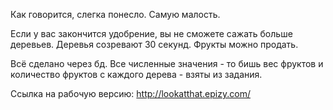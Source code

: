 Как говорится, слегка понесло. Самую малость.

Если у вас закончится удобрение, вы не сможете сажать больше деревьев. Деревья созревают 30 секунд. Фрукты можно продать.

Всё сделано через бд. Все численные значения - то бишь вес фруктов и количество фруктов с каждого дерева - взяты из задания.

Ссылка на рабочую версию: http://lookatthat.epizy.com/
